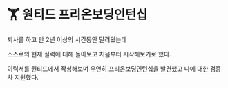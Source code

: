# 🏋 원티드 프리온보딩인턴십

퇴사를 하고 만 2년 이상의 시간동안 달려왔는데

스스로의 현재 실력에 대해 돌아보고 처음부터 시작해보기로 했다.

이력서를 원티드에서 작성해보며 우연히 프리온보딩인턴십을 발견했고 나에 대한 검증차 지원했다.&#x20;
